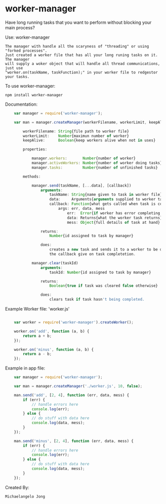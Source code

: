 worker-manager
==============

Have long running tasks that you want to perform without blocking your main process?

Use: worker-manager

    The manager with handle all the scaryness of "threading" or using "forked processes".
    Just created a worker file that has all your long runing tasks on it.  The manager
    will supply a woker object that will handle all thread communications, just use
    "worker.on(taskName, taskFunction);" in your worker file to redgestor your tasks.

To use worker-manager:

    npm install worker-manager

Documentation:
```javascript
    var manager = require('worker-manager');

    var man = manager.createManager(workerFilename, workerLimit, keepAlive)

        workerFilename: String{file path to worker file}
        workerLimit:    Number{maximun number of worker}
        keepAlive:      Boolean{keep workers alive when not in uses}

        properties:

            manager.workers:       Number{number of worker}
            manager.activeWorkers: Number{number of worker doing tasks}
            manager.tasks:         Number{number of unfinished tasks}

        methods:

            manager.send(taskName, [...data], [callback])
                arguments:
                    taskName: String{name given to task in worker file}
                    data:     Arguments{arguments supplied to worker task}
                    callback: Function{what gets called when task is completed}
                        args: err, data, mess
                            err:  Error{if worker has error completing task}
                            data: Returns{what the worker task returns}
                            mess: Object{full details of task at hand}

                returns:
                    Number{id assigned to task by manager}

                does:
                    creates a new task and sends it to a worker to be done, calls
                    the callback give on task completetion.

            manager.clear(taskId)
                arguments:
                    taskId: Number{id assigned to task by manager}

                returns:
                    Boolean{true if task was cleared false otherwise}

                does:
                    clears task if task hasn't being completed.
```
Example Worker file: 'worker.js'
```javascript

    var worker = require('worker-manager').createWorker();

    worker.on('add', function (a, b) {
        return a + b;
    });

    worker.on('minus', function (a, b) {
        return a - b;
    });
```
Example in app file:
```javascript
    var manager = require('worker-manager');

    var man = manager.createManager('./worker.js', 10, false);

    man.send('add', [2, 4], function (err, data, mess) {
        if (err) {
            // handle errors here
            console.log(err);
        } else {
            // do stuff with data here
            console.log(data, mess);
        }
    });

    man.send('minus', [2, 4], function (err, data, mess) {
        if (err) {
            // handle errors here
            console.log(err);
        } else {
            // do stuff with data here
            console.log(data, mess);
        }
    });
```

Created By:

    Michaelangelo Jong